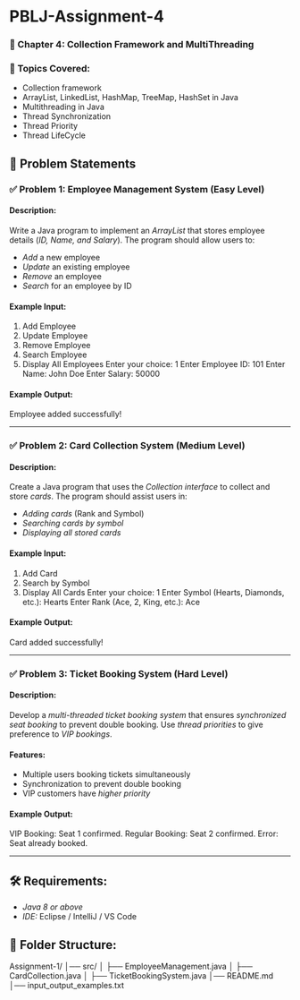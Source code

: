 # PBLJ-Assignment-4

### 📖 Chapter 4: Collection Framework and MultiThreading

### 🔹 Topics Covered:
- Collection framework
- ArrayList, LinkedList, HashMap, TreeMap, HashSet in Java
- Multithreading in Java
- Thread Synchronization
- Thread Priority
- Thread LifeCycle

## 📝 Problem Statements

### ✅ Problem 1: Employee Management System (Easy Level)
#### Description:
Write a Java program to implement an *ArrayList* that stores employee details (*ID, Name, and Salary*). The program should allow users to:

- *Add* a new employee
- *Update* an existing employee
- *Remove* an employee
- *Search* for an employee by ID

#### Example Input:

1. Add Employee
2. Update Employee
3. Remove Employee
4. Search Employee
5. Display All Employees
Enter your choice: 1
Enter Employee ID: 101
Enter Name: John Doe
Enter Salary: 50000

#### Example Output:

Employee added successfully!


---

### ✅ Problem 2: Card Collection System (Medium Level)
#### Description:
Create a Java program that uses the *Collection interface* to collect and store *cards*. The program should assist users in:

- *Adding cards* (Rank and Symbol)
- *Searching cards by symbol*
- *Displaying all stored cards*

#### Example Input:

1. Add Card
2. Search by Symbol
3. Display All Cards
Enter your choice: 1
Enter Symbol (Hearts, Diamonds, etc.): Hearts
Enter Rank (Ace, 2, King, etc.): Ace

#### Example Output:

Card added successfully!


---

### ✅ Problem 3: Ticket Booking System (Hard Level)
#### Description:
Develop a *multi-threaded ticket booking system* that ensures *synchronized seat booking* to prevent double booking. Use *thread priorities* to give preference to *VIP bookings*.

#### Features:
- Multiple users booking tickets simultaneously
- Synchronization to prevent double booking
- VIP customers have *higher priority*

#### Example Output:

VIP Booking: Seat 1 confirmed.
Regular Booking: Seat 2 confirmed.
Error: Seat already booked.


---

## 🛠 Requirements:
- *Java 8 or above*
- *IDE:* Eclipse / IntelliJ / VS Code

## 📂 Folder Structure:

Assignment-1/
│── src/
│   ├── EmployeeManagement.java
│   ├── CardCollection.java
│   ├── TicketBookingSystem.java
│── README.md
│── input_output_examples.txt
